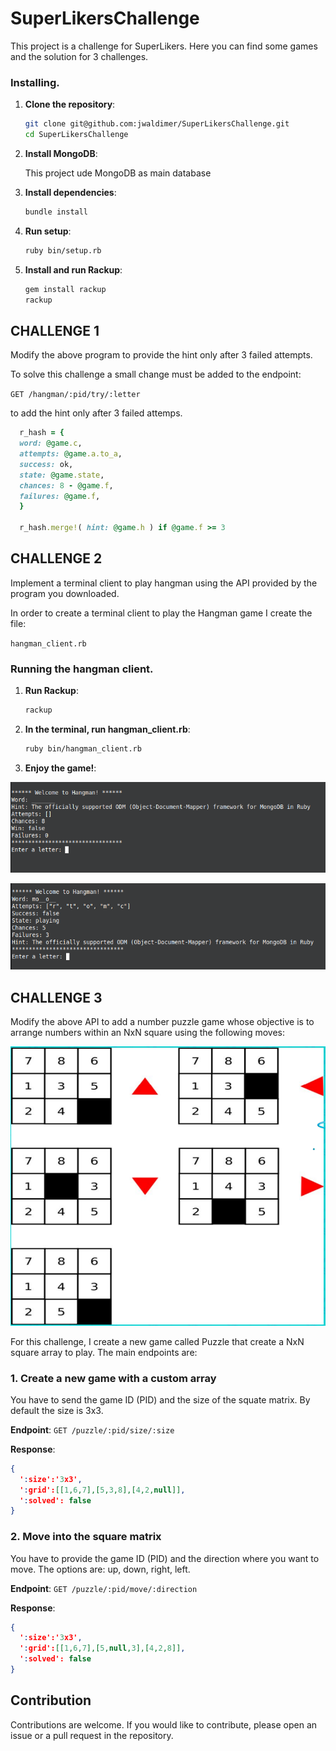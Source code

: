 # SuperLikersChallenge

This project is a challenge for SuperLikers. Here you can find some games and the solution for 3 challenges.

### Installing.

1. **Clone the repository**:
    ```bash
    git clone git@github.com:jwaldimer/SuperLikersChallenge.git
    cd SuperLikersChallenge
    ```

2. **Install MongoDB**:

    This project ude MongoDB as main database

3. **Install dependencies**:
    ```bash
    bundle install
    ```
3. **Run setup**:
    ```bash
    ruby bin/setup.rb
    ```
4. **Install and run Rackup**:
    ```bash
    gem install rackup
    rackup
    ```
## CHALLENGE 1

Modify the above program to provide the hint only after 3 failed attempts.

To solve this challenge a small change must be added to the endpoint:

`GET /hangman/:pid/try/:letter`

to add the hint only after 3 failed attemps.

```ruby
  r_hash = {
  word: @game.c,
  attempts: @game.a.to_a,
  success: ok,
  state: @game.state,
  chances: 8 - @game.f,
  failures: @game.f,
  }

  r_hash.merge!( hint: @game.h ) if @game.f >= 3
```
## CHALLENGE 2

Implement a terminal client to play hangman using the API provided by the program you downloaded.

In order to create a terminal client to play the Hangman game I create the file:

`hangman_client.rb`

### Running the hangman client.

1. **Run Rackup**:
    ```bash
    rackup
    ```
2. **In the terminal, run hangman_client.rb**:
    ```bash
    ruby bin/hangman_client.rb
    ```
3. **Enjoy the game!**:

![ER Model](hangman-client.png)

![ER Model](hangman-client2.png)

## CHALLENGE 3

Modify the above API to add a number puzzle game whose objective is to arrange numbers within an NxN square using the following moves:

![ER Model](image.png)

For this challenge, I create a new game called Puzzle that create a NxN square array to play. The main endpoints are:

### 1. Create a new game with a custom array
You have to send the game ID (PID) and the size of the squate matrix. By default the size is 3x3.

**Endpoint**: `GET /puzzle/:pid/size/:size`

**Response**:
```json
{
  ':size':'3x3',
  ':grid':[[1,6,7],[5,3,8],[4,2,null]],
  ':solved': false
}
```

### 2. Move into the square matrix
You have to provide the game ID (PID) and the direction where you want to move. The options are: up, down, right, left.

**Endpoint**: `GET /puzzle/:pid/move/:direction`

**Response**:
```json
{
  ':size':'3x3',
  ':grid':[[1,6,7],[5,null,3],[4,2,8]],
  ':solved': false
}
```
## Contribution
Contributions are welcome. If you would like to contribute, please open an issue or a pull request in the repository.
